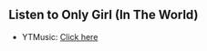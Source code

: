 ## Listen to Only Girl (In The World)
- YTMusic: [Click here](https://music.youtube.com/watch?v=JhCA0y_ya6w)